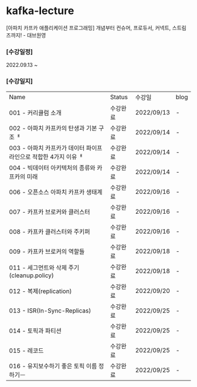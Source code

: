 # kafka-lecture
[아파치 카프카 애플리케이션 프로그래밍] 개념부터 컨슈머, 프로듀서, 커넥트, 스트림즈까지! - 대브원영

### [수강일정]
2022.09.13 ~
   
### [수강일지]
| | | | |
|-|-|-|-|
|Name|Status|수강일|blog|
|001 - 커리큘럼 소개|수강완료|2022/09/13|-|
|002 - 아파치 카프카의 탄생과 기본 구조ᅢ|수강완료|2022/09/14|-|
|003 - 아파치 카프카가 데이터 파이프라인으로 적합한 4가지 이유ᅢ|수강완료|2022/09/14|-|
|004 - 빅데이터 아키텍처의 종류와 카프카의 미래|수강완료|2022/09/14|-|
|006 - 오픈소스 아파치 카프카 생태계|수강완료|2022/09/16|-|
|007 - 카프카 브로커와 클러스터|수강완료|2022/09/16|-|
|008 - 카프카 클러스터와 주키퍼|수강완료|2022/09/16|-|
|009 - 카프카 브로커의 역할들|수강완료|2022/09/18|-|
|011 - 세그먼트와 삭제 주기(cleanup.policy)|수강완료|2022/09/18|-|
|012 - 복제(replication)|수강완료|2022/09/20|-|
|013 - ISR(In-Sync-Replicas)|수강완료|2022/09/25|-|
|014 - 토픽과 파티션|수강완료|2022/09/25|-|
|015 - 레코드|수강완료|2022/09/25|-|
|016 - 유지보수하기 좋은 토픽 이름 정하기ᅳ|수강완료|2022/09/25|-|
